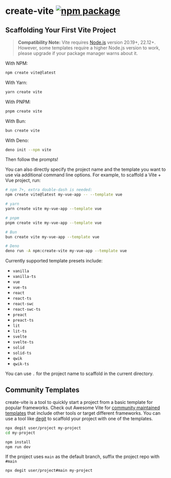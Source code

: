 # create-vite <a href="https://npmjs.com/package/create-vite"><img src="https://img.shields.io/npm/v/create-vite" alt="npm package"></a>

## Scaffolding Your First Vite Project

> **Compatibility Note:**
> Vite requires [Node.js](https://nodejs.org/en/) version 20.19+, 22.12+. However, some templates require a higher Node.js version to work, please upgrade if your package manager warns about it.

With NPM:

```bash
npm create vite@latest
```

With Yarn:

```bash
yarn create vite
```

With PNPM:

```bash
pnpm create vite
```

With Bun:

```bash
bun create vite
```

With Deno:

```bash
deno init --npm vite
```

Then follow the prompts!

You can also directly specify the project name and the template you want to use via additional command line options. For example, to scaffold a Vite + Vue project, run:

```bash
# npm 7+, extra double-dash is needed:
npm create vite@latest my-vue-app -- --template vue

# yarn
yarn create vite my-vue-app --template vue

# pnpm
pnpm create vite my-vue-app --template vue

# Bun
bun create vite my-vue-app --template vue

# Deno
deno run -A npm:create-vite my-vue-app --template vue
```

Currently supported template presets include:

- `vanilla`
- `vanilla-ts`
- `vue`
- `vue-ts`
- `react`
- `react-ts`
- `react-swc`
- `react-swc-ts`
- `preact`
- `preact-ts`
- `lit`
- `lit-ts`
- `svelte`
- `svelte-ts`
- `solid`
- `solid-ts`
- `qwik`
- `qwik-ts`

You can use `.` for the project name to scaffold in the current directory.

## Community Templates

create-vite is a tool to quickly start a project from a basic template for popular frameworks. Check out Awesome Vite for [community maintained templates](https://github.com/vitejs/awesome-vite#templates) that include other tools or target different frameworks. You can use a tool like [degit](https://github.com/Rich-Harris/degit) to scaffold your project with one of the templates.

```bash
npx degit user/project my-project
cd my-project

npm install
npm run dev
```

If the project uses `main` as the default branch, suffix the project repo with `#main`

```bash
npx degit user/project#main my-project
```

